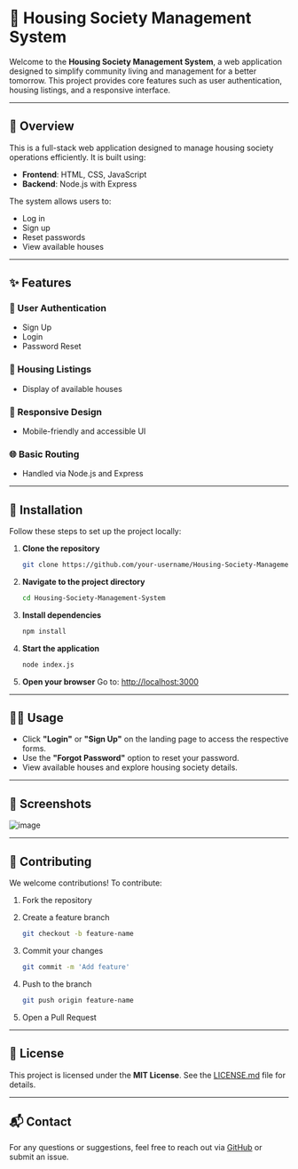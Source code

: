 # 🏡 Housing Society Management System

Welcome to the **Housing Society Management System**, a web application designed to simplify community living and management for a better tomorrow. This project provides core features such as user authentication, housing listings, and a responsive interface.

---

## 📌 Overview

This is a full-stack web application designed to manage housing society operations efficiently. It is built using:

* **Frontend**: HTML, CSS, JavaScript
* **Backend**: Node.js with Express

The system allows users to:

* Log in
* Sign up
* Reset passwords
* View available houses

---

## ✨ Features

### 🔐 User Authentication

* Sign Up
* Login
* Password Reset

### 🏨 Housing Listings

* Display of available houses

### 📱 Responsive Design

* Mobile-friendly and accessible UI

### 🌐 Basic Routing

* Handled via Node.js and Express

---

## 🚀 Installation

Follow these steps to set up the project locally:

1. **Clone the repository**

   ```bash
   git clone https://github.com/your-username/Housing-Society-Management-System.git
   ```

2. **Navigate to the project directory**

   ```bash
   cd Housing-Society-Management-System
   ```

3. **Install dependencies**

   ```bash
   npm install
   ```

4. **Start the application**

   ```bash
   node index.js
   ```

5. **Open your browser**
   Go to: [http://localhost:3000](http://localhost:3000)

---

## 🧑‍💻 Usage

* Click **"Login"** or **"Sign Up"** on the landing page to access the respective forms.
* Use the **"Forgot Password"** option to reset your password.
* View available houses and explore housing society details.

---

## 📸 Screenshots

![image](https://github.com/user-attachments/assets/9667443a-d208-40f6-8e42-1dbecc87d8fd)

---

## 🤝 Contributing

We welcome contributions! To contribute:

1. Fork the repository
2. Create a feature branch

   ```bash
   git checkout -b feature-name
   ```
3. Commit your changes

   ```bash
   git commit -m 'Add feature'
   ```
4. Push to the branch

   ```bash
   git push origin feature-name
   ```
5. Open a Pull Request

---

## 📄 License

This project is licensed under the **MIT License**.
See the [LICENSE.md](LICENSE.md) file for details.

---

## 📬 Contact

For any questions or suggestions, feel free to reach out via [GitHub](https://github.com/MuhamadBinImran) or submit an issue.
